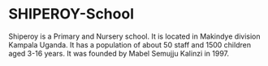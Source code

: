 # SHIPEROY-School
Shiperoy is a Primary and Nursery school.
It is located in Makindye division Kampala Uganda.
It has a population of about 50 staff and 1500 children aged 3-16 years. 
It was founded by Mabel Semujju Kalinzi in 1997. 

